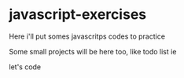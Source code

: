 # javascript-exercises

Here i'll put somes javascritps codes to practice

Some small projects will be here too, like todo list ie

let's code